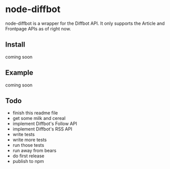 # node-diffbot

node-diffbot is a wrapper for the Diffbot API. It only supports the Article and Frontpage APIs as of right now.

## Install

coming soon

## Example

coming soon

## Todo

* finish this readme file
* get some milk and cereal
* implement Diffbot's Follow API
* implement Diffbot's RSS API
* write tests
* write more tests
* run those tests
* run away from bears
* do first release
* publish to npm
